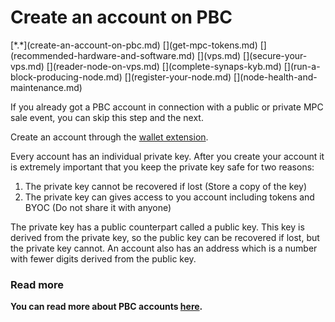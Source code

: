 # Create an account on PBC

<div class="dot-navigation" markdown>
   [*.*](create-an-account-on-pbc.md)
   [](get-mpc-tokens.md)
   [](recommended-hardware-and-software.md)
   [](vps.md)
   [](secure-your-vps.md)
   [](reader-node-on-vps.md)
   [](complete-synaps-kyb.md)
   [](run-a-block-producing-node.md)
   [](register-your-node.md)
   [](node-health-and-maintenance.md)
</div>

If you already got a PBC account in connection with a public or private MPC sale event, you can skip this step and the
next.

Create an account through
the [wallet extension](https://chrome.google.com/webstore/detail/partisia-wallet/gjkdbeaiifkpoencioahhcilildpjhgh).

Every account has an individual private key. After you create your account it is extremely important that you keep the
private key safe for two reasons:

1. The private key cannot be recovered if lost (Store a copy of the key)
2. The private key can gives access to you account including tokens and BYOC (Do not share it with anyone)

The private key has a public counterpart called a public key. This key is derived from the private key, so the public
key can be recovered if lost, but the private key cannot. An account also has an address which is a number with fewer
digits derived from the public key.

### Read more

**You can read more about PBC accounts [here](../pbc-fundamentals/create-an-account.md).**
